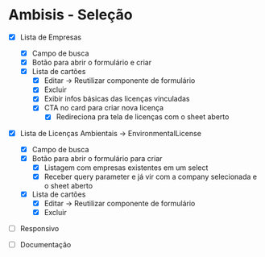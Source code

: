 # Ambisis - Seleção

- [x] Lista de Empresas

  - [x] Campo de busca
  - [x] Botão para abrir o formulário e criar
  - [x] Lista de cartões
    - [x] Editar -> Reutilizar componente de formulário
    - [x] Excluir
    - [x] Exibir infos básicas das licenças vinculadas
    - [x] CTA no card para criar nova licença
      - [x] Redireciona pra tela de licenças com o sheet aberto

- [x] Lista de Licenças Ambientais -> EnvironmentalLicense

  - [x] Campo de busca
  - [x] Botão para abrir o formulário para criar
    - [x] Listagem com empresas existentes em um select
    - [x] Receber query parameter e já vir com a company selecionada e o sheet aberto
  - [x] Lista de cartões
    - [x] Editar -> Reutilizar componente de formulário
    - [x] Excluir

- [ ] Responsivo
- [ ] Documentação
